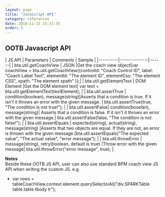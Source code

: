 ```yaml
---
layout: page
title: "Javascript API"
category: references
date: 2018-11-15 15:17:55
order: 5
---
```


## OOTB Javascript API

| JS API |      Parameters    |       Comments            |       Sample            |
|----------|:-------------:|:------|
| bta.util.getCoachView  |  JSON |Get the coach view object|var coachView = bta.util.getCoachView({controlId: "Coach Control ID", label: "Coach Label Text", elementId: "The element ID", elementCss: "The element CSS", xpath: "The element xpath" });|
| bta.util.getElementText | DOM Element |Get the DOM element text|  var text = bta.util.getElementText(textElement); |
| bta.util.assertTrue | condition(boolean), message(string)|Asserts that a condition is true. If it isn't it throws an error with the given message. | bta.util.assertTrue(true, "The condition is not true!"); |
| bta.util.assertFalse| condition(booelan), message(string)| Asserts that a condition is false. If it isn't it throws an error with the given message.|  bta.util.assertFalse(false, "The condition is not false!"); |
| bta.util.assertEquals | expected(string), actual(string), message(string) |Asserts that two objects are equal. If they are not, an error is thrown with the given message.|bta.util.assertEquals("The expected value", "The actual value", "error message"); |
| bta.util.throwError  | message(string), retry(boolean, default is true) |Throw error with the given message|  bta.util.throwError("error message", true); |

**Notes**    
Beside these OOTB JS API, user can also use standard BPM coach view JS API when writing the custom JS. e.g 
- var rows = tableCoachView.context.element.querySelectorAll("div.SPARKTable table.table tbody tr");     

